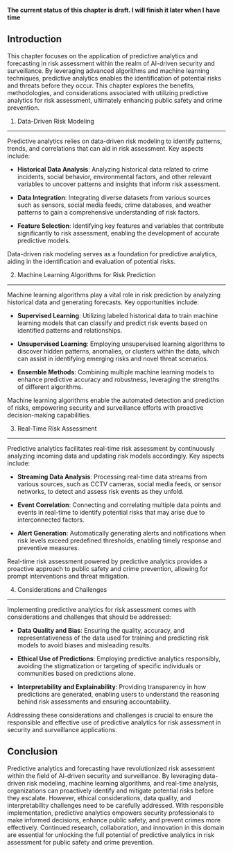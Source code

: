 **The current status of this chapter is draft. I will finish it later when I have time**

Introduction
------------

This chapter focuses on the application of predictive analytics and forecasting in risk assessment within the realm of AI-driven security and surveillance. By leveraging advanced algorithms and machine learning techniques, predictive analytics enables the identification of potential risks and threats before they occur. This chapter explores the benefits, methodologies, and considerations associated with utilizing predictive analytics for risk assessment, ultimately enhancing public safety and crime prevention.

1. Data-Driven Risk Modeling
----------------------------

Predictive analytics relies on data-driven risk modeling to identify patterns, trends, and correlations that can aid in risk assessment. Key aspects include:

* **Historical Data Analysis**: Analyzing historical data related to crime incidents, social behavior, environmental factors, and other relevant variables to uncover patterns and insights that inform risk assessment.

* **Data Integration**: Integrating diverse datasets from various sources such as sensors, social media feeds, crime databases, and weather patterns to gain a comprehensive understanding of risk factors.

* **Feature Selection**: Identifying key features and variables that contribute significantly to risk assessment, enabling the development of accurate predictive models.

Data-driven risk modeling serves as a foundation for predictive analytics, aiding in the identification and evaluation of potential risks.

2. Machine Learning Algorithms for Risk Prediction
--------------------------------------------------

Machine learning algorithms play a vital role in risk prediction by analyzing historical data and generating forecasts. Key opportunities include:

* **Supervised Learning**: Utilizing labeled historical data to train machine learning models that can classify and predict risk events based on identified patterns and relationships.

* **Unsupervised Learning**: Employing unsupervised learning algorithms to discover hidden patterns, anomalies, or clusters within the data, which can assist in identifying emerging risks and novel threat scenarios.

* **Ensemble Methods**: Combining multiple machine learning models to enhance predictive accuracy and robustness, leveraging the strengths of different algorithms.

Machine learning algorithms enable the automated detection and prediction of risks, empowering security and surveillance efforts with proactive decision-making capabilities.

3. Real-Time Risk Assessment
----------------------------

Predictive analytics facilitates real-time risk assessment by continuously analyzing incoming data and updating risk models accordingly. Key aspects include:

* **Streaming Data Analysis**: Processing real-time data streams from various sources, such as CCTV cameras, social media feeds, or sensor networks, to detect and assess risk events as they unfold.

* **Event Correlation**: Connecting and correlating multiple data points and events in real-time to identify potential risks that may arise due to interconnected factors.

* **Alert Generation**: Automatically generating alerts and notifications when risk levels exceed predefined thresholds, enabling timely response and preventive measures.

Real-time risk assessment powered by predictive analytics provides a proactive approach to public safety and crime prevention, allowing for prompt interventions and threat mitigation.

4. Considerations and Challenges
--------------------------------

Implementing predictive analytics for risk assessment comes with considerations and challenges that should be addressed:

* **Data Quality and Bias**: Ensuring the quality, accuracy, and representativeness of the data used for training and predicting risk models to avoid biases and misleading results.

* **Ethical Use of Predictions**: Employing predictive analytics responsibly, avoiding the stigmatization or targeting of specific individuals or communities based on predictions alone.

* **Interpretability and Explainability**: Providing transparency in how predictions are generated, enabling users to understand the reasoning behind risk assessments and ensuring accountability.

Addressing these considerations and challenges is crucial to ensure the responsible and effective use of predictive analytics for risk assessment in security and surveillance applications.

Conclusion
----------

Predictive analytics and forecasting have revolutionized risk assessment within the field of AI-driven security and surveillance. By leveraging data-driven risk modeling, machine learning algorithms, and real-time analysis, organizations can proactively identify and mitigate potential risks before they escalate. However, ethical considerations, data quality, and interpretability challenges need to be carefully addressed. With responsible implementation, predictive analytics empowers security professionals to make informed decisions, enhance public safety, and prevent crimes more effectively. Continued research, collaboration, and innovation in this domain are essential for unlocking the full potential of predictive analytics in risk assessment for public safety and crime prevention.
